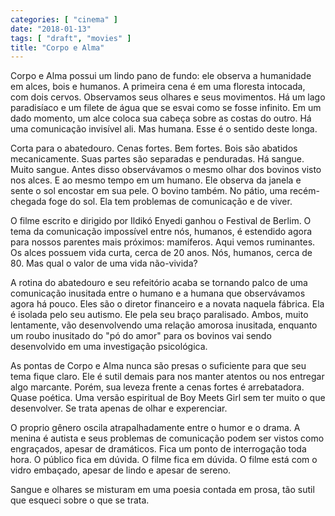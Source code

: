 ```yaml
---
categories: [ "cinema" ]
date: "2018-01-13"
tags: [ "draft", "movies" ]
title: "Corpo e Alma"
---
```

Corpo e Alma possui um lindo pano de fundo: ele observa a humanidade
em alces, bois e humanos. A primeira cena é em uma floresta intocada,
com dois cervos. Observamos seus olhares e seus movimentos. Há um lago
paradisíaco e um filete de água que se esvai como se fosse infinito. Em
um dado momento, um alce coloca sua cabeça sobre as costas do outro. Há
uma comunicação invisível ali. Mas humana. Esse é o sentido deste
longa.

Corta para o abatedouro. Cenas fortes. Bem fortes. Bois são abatidos
mecanicamente. Suas partes são separadas e penduradas. Há sangue. Muito
sangue. Antes disso observávamos o mesmo olhar dos bovinos visto nos
alces. E ao mesmo tempo em um humano. Ele observa da janela e sente o
sol encostar em sua pele. O bovino também. No pátio, uma recém-chegada
foge do sol. Ela tem problemas de comunicação e de viver.

O filme escrito e dirigido por Ildikó Enyedi ganhou o Festival de
Berlim. O tema da comunicação impossível entre nós, humanos, é
estendido agora para nossos parentes mais próximos: mamíferos. Aqui
vemos ruminantes. Os alces possuem vida curta, cerca de 20 anos. Nós,
humanos, cerca de 80. Mas qual o valor de uma vida não-vivida?

A rotina do abatedouro e seu refeitório acaba se tornando palco de uma
comunicação inusitada entre o humano e a humana que observávamos agora
há pouco. Eles são o diretor financeiro e a novata naquela fábrica. Ela
é isolada pelo seu autismo. Ele pela seu braço paralisado. Ambos,
muito lentamente, vão desenvolvendo uma relação amorosa inusitada,
enquanto um roubo inusitado do "pó do amor" para os bovinos vai sendo
desenvolvido em uma investigação psicológica.

As pontas de Corpo e Alma nunca são presas o suficiente para que seu
tema fique claro. Ele é sutil demais para nos manter atentos ou nos
entregar algo marcante. Porém, sua leveza frente a cenas fortes é
arrebatadora. Quase poética. Uma versão espiritual de Boy Meets Girl
sem ter muito o que desenvolver. Se trata apenas de olhar e experenciar.

O proprio gênero oscila atrapalhadamente entre o humor e o drama. A
menina é autista e seus problemas de comunicação podem ser vistos
como engraçados, apesar de dramáticos. Fica um ponto de interrogação
toda hora. O público fica em dúvida. O filme fica em dúvida. O filme
está com o vidro embaçado, apesar de lindo e apesar de sereno.

Sangue e olhares se misturam em uma poesia contada em prosa, tão sutil
que esqueci sobre o que se trata.
